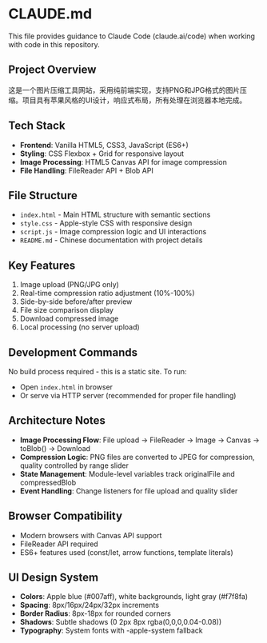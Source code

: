 # CLAUDE.md

This file provides guidance to Claude Code (claude.ai/code) when working with code in this repository.

## Project Overview
这是一个图片压缩工具网站，采用纯前端实现，支持PNG和JPG格式的图片压缩。项目具有苹果风格的UI设计，响应式布局，所有处理在浏览器本地完成。

## Tech Stack
- **Frontend**: Vanilla HTML5, CSS3, JavaScript (ES6+)
- **Styling**: CSS Flexbox + Grid for responsive layout
- **Image Processing**: HTML5 Canvas API for image compression
- **File Handling**: FileReader API + Blob API

## File Structure
- `index.html` - Main HTML structure with semantic sections
- `style.css` - Apple-style CSS with responsive design
- `script.js` - Image compression logic and UI interactions
- `README.md` - Chinese documentation with project details

## Key Features
1. Image upload (PNG/JPG only)
2. Real-time compression ratio adjustment (10%-100%)
3. Side-by-side before/after preview
4. File size comparison display
5. Download compressed image
6. Local processing (no server upload)

## Development Commands
No build process required - this is a static site. To run:
- Open `index.html` in browser
- Or serve via HTTP server (recommended for proper file handling)

## Architecture Notes
- **Image Processing Flow**: File upload → FileReader → Image → Canvas → toBlob() → Download
- **Compression Logic**: PNG files are converted to JPEG for compression, quality controlled by range slider
- **State Management**: Module-level variables track originalFile and compressedBlob
- **Event Handling**: Change listeners for file upload and quality slider

## Browser Compatibility
- Modern browsers with Canvas API support
- FileReader API required
- ES6+ features used (const/let, arrow functions, template literals)

## UI Design System
- **Colors**: Apple blue (#007aff), white backgrounds, light gray (#f7f8fa)
- **Spacing**: 8px/16px/24px/32px increments
- **Border Radius**: 8px-18px for rounded corners
- **Shadows**: Subtle shadows (0 2px 8px rgba(0,0,0,0.04-0.08))
- **Typography**: System fonts with -apple-system fallback
